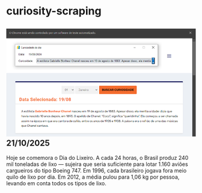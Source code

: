 # curiosity-scraping
![Budget](./execucao.png)
21/10/2025
-
Hoje se comemora o Dia do Lixeiro. A cada 24 horas, o Brasil produz 240 mil toneladas de lixo — sujeira que seria suficiente para lotar 1.160 aviões cargueiros do tipo Boeing 747. Em 1996, cada brasileiro jogava fora meio quilo de lixo por dia. Em 2012, a média pulou para 1,06 kg por pessoa, levando em conta todos os tipos de lixo.
